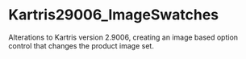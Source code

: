 # Kartris29006_ImageSwatches
Alterations to Kartris version 2.9006, creating an image based option control that changes the product image set.
